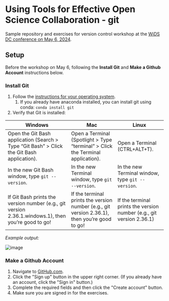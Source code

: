 # Using Tools for Effective Open Science Collaboration - git

Sample repository and exercises for version control workshop at the [WiDS DC conference on May 6, 2024](https://form.jotform.com/zzlalo/2024-wids-dc-registration).

## Setup
Before the workshop on May 6, following the **Install Git** and **Make a Github Account** instructions below.

### Install Git
1. Follow the [instructions for your operating system](https://git-scm.com/book/en/v2/Getting-Started-Installing-Git).
   1. If you already have anaconda installed, you can install git using conda: `conda install git`
3. Verify that Git is installed:

| Windows | Mac | Linux |
| ------ | ---- | ----- |
|	Open the Git Bash application (Search > Type “Git Bash” > Click the Git Bash application). | Open a Terminal (Spotlight > Type “terminal” > Click the Terminal application). | Open a Terminal (CTRL+ALT+T). |
| In the new Git Bash window, type `git --version`. | In the new Terminal window, type `git --version`. | In the new Terminal window, type `git --version`. |
| If Git Bash prints the version number (e.g., git version 2.36.1.windows.1), then you’re good to go! |	If the terminal prints the version number (e.g., git version 2.36.1), then you’re good to go! |	If the terminal prints the version number (e.g., git version 2.36.1) | then you’re good to go!

_Example output:_

![image](https://github.com/juliabuffinton/wids_2024/assets/39072451/3de68dc3-b202-4602-a8ff-026af485460b)

### Make a Github Account
1. Navigate to [GitHub.com](https://github.com/).
2. Click the "Sign up" button in the upper right corner. (If you already have an account, click the "Sign in" button.)
3. Complete the required fields and then click the "Create account" button.
4. Make sure you are signed in for the exercises.
